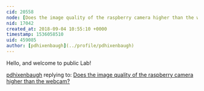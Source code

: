 ```yaml
---
cid: 20558
node: [Does the image quality of the raspberry camera higher than the webcam?](../notes/Builder6274/09-03-2018/does-the-image-quality-of-the-raspberry-camera-higher-than-the-webcam)
nid: 17042
created_at: 2018-09-04 10:55:10 +0000
timestamp: 1536058510
uid: 459085
author: [pdhixenbaugh](../profile/pdhixenbaugh)
---
```


Hello, and welcome to public Lab!

[pdhixenbaugh](../profile/pdhixenbaugh) replying to: [Does the image quality of the raspberry camera higher than the webcam?](../notes/Builder6274/09-03-2018/does-the-image-quality-of-the-raspberry-camera-higher-than-the-webcam)

